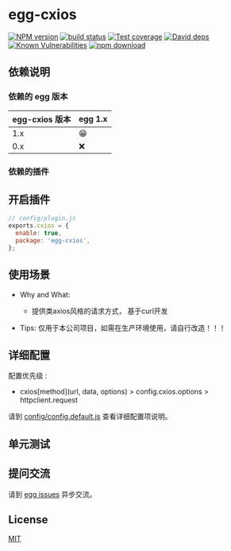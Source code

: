 # egg-cxios

[![NPM version][npm-image]][npm-url]
[![build status][travis-image]][travis-url]
[![Test coverage][codecov-image]][codecov-url]
[![David deps][david-image]][david-url]
[![Known Vulnerabilities][snyk-image]][snyk-url]
[![npm download][download-image]][download-url]

[npm-image]: https://img.shields.io/npm/v/egg-cxios.svg?style=flat-square
[npm-url]: https://npmjs.org/package/egg-cxios
[travis-image]: https://img.shields.io/travis/eggjs/egg-cxios.svg?style=flat-square
[travis-url]: https://travis-ci.org/eggjs/egg-cxios
[codecov-image]: https://img.shields.io/codecov/c/github/eggjs/egg-cxios.svg?style=flat-square
[codecov-url]: https://codecov.io/github/eggjs/egg-cxios?branch=master
[david-image]: https://img.shields.io/david/eggjs/egg-cxios.svg?style=flat-square
[david-url]: https://david-dm.org/eggjs/egg-cxios
[snyk-image]: https://snyk.io/test/npm/egg-cxios/badge.svg?style=flat-square
[snyk-url]: https://snyk.io/test/npm/egg-cxios
[download-image]: https://img.shields.io/npm/dm/egg-cxios.svg?style=flat-square
[download-url]: https://npmjs.org/package/egg-cxios

<!--
Description here.
-->

## 依赖说明

### 依赖的 egg 版本

egg-cxios 版本 | egg 1.x
--- | ---
1.x | 😁
0.x | ❌

### 依赖的插件
<!--

如果有依赖其它插件，请在这里特别说明。如

- security
- multipart

-->

## 开启插件

```js
// config/plugin.js
exports.cxios = {
  enable: true,
  package: 'egg-cxios',
};
```

## 使用场景

- Why and What:

    * 提供类axios风格的请求方式， 基于curl开发

- Tips: 仅用于本公司项目，如需在生产环境使用，请自行改造！！！

## 详细配置

配置优先级 :

  - cxios[method](url, data, options) > config.cxios.options > httpclient.request

请到 [config/config.default.js](config/config.default.js) 查看详细配置项说明。

## 单元测试

<!-- 描述如何在单元测试中使用此插件，例如 schedule 如何触发。无则省略。-->

## 提问交流

请到 [egg issues](https://github.com/eggjs/egg/issues) 异步交流。

## License

[MIT](LICENSE)
